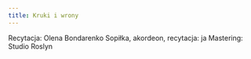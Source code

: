 ```yaml
---
title: Kruki i wrony
---
```

Recytacja: Olena Bondarenko
Sopiłka, akordeon, recytacja: ja
Mastering: Studio Roslyn
